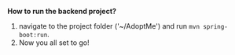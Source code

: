 **How to run the backend project?**
1. navigate to the project folder ('~/AdoptMe') and run `mvn spring-boot:run`.
2. Now you all set to go!

